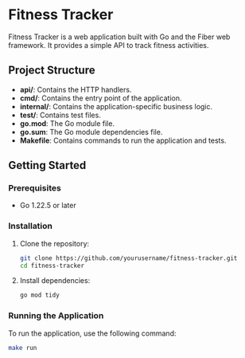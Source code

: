 # Fitness Tracker

Fitness Tracker is a web application built with Go and the Fiber web framework. It provides a simple API to track fitness activities.

## Project Structure

- **api/**: Contains the HTTP handlers.
- **cmd/**: Contains the entry point of the application.
- **internal/**: Contains the application-specific business logic.
- **test/**: Contains test files.
- **go.mod**: The Go module file.
- **go.sum**: The Go module dependencies file.
- **Makefile**: Contains commands to run the application and tests.

## Getting Started

### Prerequisites

- Go 1.22.5 or later

### Installation

1. Clone the repository:

    ```sh
    git clone https://github.com/yourusername/fitness-tracker.git
    cd fitness-tracker
    ```

2. Install dependencies:

    ```sh
    go mod tidy
    ```

### Running the Application

To run the application, use the following command:

```sh
make run
```
